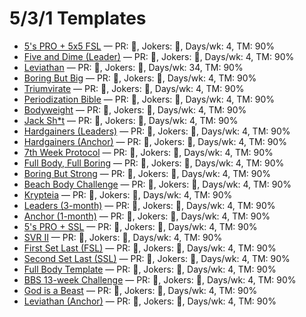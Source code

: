# 5/3/1 Templates

- [5's PRO + 5x5 FSL](./5-s-pro-5x5-fsl.md) — PR: 🚫, Jokers: 🚫, Days/wk: 4, TM: 90%
- [Five and Dime (Leader)](./five-and-dime-leader.md) — PR: 🚫, Jokers: 🚫, Days/wk: 4, TM: 90%
- [Leviathan](./leviathan-system.md) — PR: 🚫, Jokers: 🚫, Days/wk: 34, TM: 90%
- [Boring But Big](./boring-but-big.md) — PR: 🚫, Jokers: 🚫, Days/wk: 4, TM: 90%
- [Triumvirate](./triumvirate.md) — PR: 🚫, Jokers: 🚫, Days/wk: 4, TM: 90%
- [Periodization Bible](./periodization-bible.md) — PR: 🚫, Jokers: 🚫, Days/wk: 4, TM: 90%
- [Bodyweight](./bodyweight.md) — PR: 🚫, Jokers: 🚫, Days/wk: 4, TM: 90%
- [Jack Sh*t](./jack-sh-t.md) — PR: 🚫, Jokers: 🚫, Days/wk: 4, TM: 90%
- [Hardgainers (Leaders)](./hardgainers-leaders.md) — PR: 🚫, Jokers: 🚫, Days/wk: 4, TM: 90%
- [Hardgainers (Anchor)](./hardgainers-anchor.md) — PR: 🚫, Jokers: 🚫, Days/wk: 4, TM: 90%
- [7th Week Protocol](./7th-week-protocol.md) — PR: 🚫, Jokers: 🚫, Days/wk: 4, TM: 90%
- [Full Body, Full Boring](./full-body-full-boring.md) — PR: 🚫, Jokers: 🚫, Days/wk: 4, TM: 90%
- [Boring But Strong](./boring-but-strong.md) — PR: 🚫, Jokers: 🚫, Days/wk: 4, TM: 90%
- [Beach Body Challenge](./beach-body-challenge.md) — PR: 🚫, Jokers: 🚫, Days/wk: 4, TM: 90%
- [Krypteia](./krypteia.md) — PR: 🚫, Jokers: 🚫, Days/wk: 4, TM: 90%
- [Leaders (3-month)](./leaders-3-month.md) — PR: 🚫, Jokers: 🚫, Days/wk: 4, TM: 90%
- [Anchor (1-month)](./anchor-1-month.md) — PR: 🚫, Jokers: 🚫, Days/wk: 4, TM: 90%
- [5's PRO + SSL](./5-s-pro-ssl.md) — PR: 🚫, Jokers: 🚫, Days/wk: 4, TM: 90%
- [SVR II](./svr-ii.md) — PR: 🚫, Jokers: 🚫, Days/wk: 4, TM: 90%
- [First Set Last (FSL)](./first-set-last-fsl.md) — PR: 🚫, Jokers: 🚫, Days/wk: 4, TM: 90%
- [Second Set Last (SSL)](./second-set-last-ssl.md) — PR: 🚫, Jokers: 🚫, Days/wk: 4, TM: 90%
- [Full Body Template](./full-body-template.md) — PR: 🚫, Jokers: 🚫, Days/wk: 4, TM: 90%
- [BBS 13-week Challenge](./bbs-13-week-challenge.md) — PR: 🚫, Jokers: 🚫, Days/wk: 4, TM: 90%
- [God is a Beast](./god-is-a-beast.md) — PR: 🚫, Jokers: 🚫, Days/wk: 4, TM: 90%
- [Leviathan (Anchor)](./leviathan-anchor.md) — PR: 🚫, Jokers: 🚫, Days/wk: 4, TM: 90%
